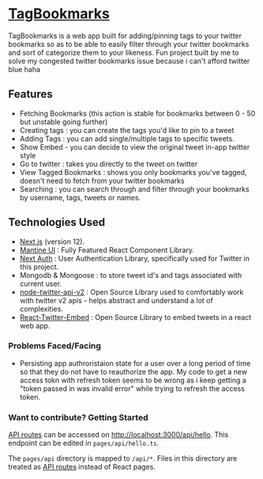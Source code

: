 # [TagBookmarks](https://tagbookmarks.vercel.app)
TagBookmarks is a web app built for adding/pinning tags to your twitter bookmarks so as to be able to easily filter through your twitter bookmarks and sort of categorize them to your likeness. Fun project built by me to solve my congested twitter bookmarks issue because i can't afford twitter blue haha


## Features
- Fetching Bookmarks (this action is stable for bookmarks between 0 - 50 but unstable going further)
- Creating tags : you can create the tags you'd like to pin to a tweet
- Adding Tags : you can add single/multiple tags to specific tweets.
- Show Embed - you can decide to view the original tweet in-app twitter style
- Go to twitter : takes you directly to the tweet on twitter
- View Tagged Bookmarks : shows you only bookmarks you've tagged, doesn't need to fetch from your twitter bookmarks
- Searching : you can search through and filter through your bookmarks by username, tags, tweets or names.

## Technologies Used
- [Next.js](https://nextjs.org/) (version 12).
- [Mantine UI](https://mantine.dev/) : Fully Featured React Component Library.
- [Next Auth](https://next-auth.js.org/) : User Authentication Library, specifically used for Twitter in this project.
- Mongodb & Mongoose : to store tweet id's and tags associated with current user.
- [node-twitter-api-v2](https://github.com/PLhery/node-twitter-api-v2) : Open Source Library used to comfortably work with twitter v2 apis - helps abstract and understand a lot of complexities. 
- [React-Twitter-Embed](https://github.com/saurabhnemade/react-twitter-embed) : Open Source Library to embed tweets in a react web app.

### Problems Faced/Facing
- Persisting app authroristaion state for a user over a long period of time so that they do not have to reauthorize the app. My code to get a new access tokn with refresh token seems to be wrong as i keep getting a "token passed in was invalid error" while trying to refresh the access token.


### Want to contribute? Getting Started

[API routes](https://nextjs.org/docs/api-routes/introduction) can be accessed on [http://localhost:3000/api/hello](http://localhost:3000/api/hello). This endpoint can be edited in `pages/api/hello.ts`.

The `pages/api` directory is mapped to `/api/*`. Files in this directory are treated as [API routes](https://nextjs.org/docs/api-routes/introduction) instead of React pages.


